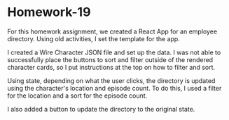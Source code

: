 # Homework-19

For this homework assignment, we created a React App for an employee directory.  Using old activities, I set the template for the app.

I created a Wire Character JSON file and set up the data.  I was not able to successfully place the buttons to sort and filter outside of the rendered character cards, so I put instructions at the top on how to filter and sort.

Using state, depending on what the user clicks, the directory is updated using the character's location and episode count.  To do this, I used a filter for the location and a sort for the episode count.

I also added a button to update the directory to the original state.